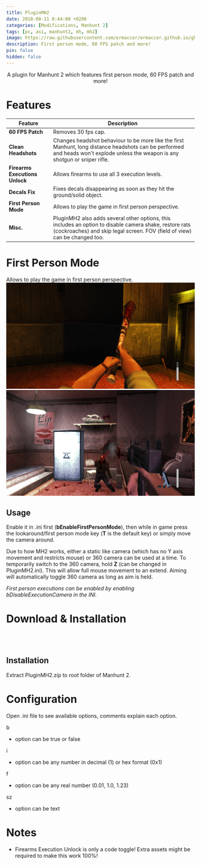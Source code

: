 ```yaml
---
title: PluginMH2
date: 2018-08-11 8:44:00 +0200
categories: [Modifications, Manhunt 2]
tags: [pc, asi, manhunt2, mh, mh2]   
image: https://raw.githubusercontent.com/ermaccer/ermaccer.github.io/gh-pages/assets/mods/mh2/pmh/2.jpg
description: First person mode, 60 FPS patch and more!
pin: false
hidden: false
---
```


<p align="center">A plugin for Manhunt 2 which features first person mode, 60 FPS patch and more!</p>



# Features

| Feature | Description | 
|     ---      |   ---        | 
| **60 FPS Patch** |  Removes 30 fps cap. | 
| **Clean Headshots** | Changes headshot behaviour to be more like the first Manhunt, long distance headshots can be performed and heads won't explode unless the weapon is any shotgun or sniper rifle. | 
| **Firearms Executions Unlock** | Allows firearms to use all 3 execution levels.  |
| **Decals Fix** | Fixes decals disappearing as soon as they hit the ground/solid object. | 
| **First Person Mode** | Allows to play the game in first person perspective. | 
| **Misc.** | PluginMH2 also adds several other options, this includes an option to disable camera shake, restore rats (cockroaches) and skip legal screen. FOV (field of view) can be changed too. |


# First Person Mode

Allows to play the game in first person perspective.
![](https://raw.githubusercontent.com/ermaccer/ermaccer.github.io/gh-pages/assets/mods/mh2/pmh/1.jpg)
![](https://raw.githubusercontent.com/ermaccer/ermaccer.github.io/gh-pages/assets/mods/mh2/pmh/2.jpg)

## Usage
Enable it in .ini first (**bEnableFirstPersonMode**), then while in game press the lookaround/first person mode key (**T** is the default key) or
simply move the camera around.

Due to how MH2 works, either a static like camera (which has no Y axis movement and restricts mouse) or 360 camera can be used at a time. To
temporarily switch to the 360 camera, hold **Z** (can be changed in PluginMH2.ini). This will allow full mouse movement to an extend. 
Aiming will automatically toggle 360 camera as long as aim is held.


*First person executions can be enabled by enabling bDisableExecutionCamera in the INI.*


# Download & Installation


<a class="btn btn-block btn-dark bg-dark text-gray btn-lg" style="color: white;" href="https://github.com/ermaccer/Manhunt2.PluginMH2/releases/latest/download/PluginMH2.zip" role="button">
<i class="fas fa-download"></i>
Download
</a>
<br>
<a class="btn btn-block btn-dark bg-dark text-gray btn-lg" style="color: white;" href="https://github.com/ermaccer/Manhunt2.PluginMH2/" role="button">
<i class="fab fa-github"></i>
Source
</a>

## Installation
Extract PluginMH2.zip to root folder of Manhunt 2.


# Configuration
Open .ini file to see available options, comments explain each option.


b
- option can be true or false

i
- option can be any number in decimal (1) or hex format (0x1)

f
 - option can be any real number (0.01, 1.0, 1.23)

sz
- option can be text


# Notes

- Firearms Execution Unlock is only a code toggle! Extra assets might be required to make this work 100%!

